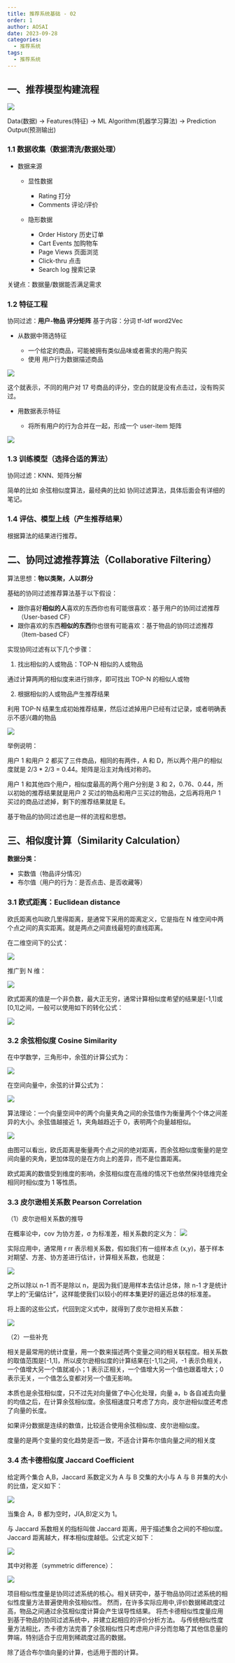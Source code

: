 ```yaml
---
title: 推荐系统基础 - 02
order: 1
author: AOSAI
date: 2023-09-28
categories:
  - 推荐系统
tags:
  - 推荐系统
---
```


## 一、推荐模型构建流程

![](/recommedation/06.png)

Data(数据) -> Features(特征) -> ML Algorithm(机器学习算法) -> Prediction Output(预测输出)

### 1.1 数据收集（数据清洗/数据处理）

- 数据来源

  - 显性数据

    - Rating 打分
    - Comments 评论/评价

  - 隐形数据

    - Order History 历史订单
    - Cart Events 加购物车
    - Page Views 页面浏览
    - Click-thru 点击
    - Search log 搜索记录

关键点：数据量/数据能否满足需求

### 1.2 特征工程

协同过滤：**用户-物品 评分矩阵**
基于内容：分词 tf-ldf word2Vec

- 从数据中筛选特征

  - 一个给定的商品，可能被拥有类似品味或者需求的用户购买
  - 使用 用户行为数据描述商品

![](/recommedation/07.png)

这个就表示，不同的用户对 17 号商品的评分，空白的就是没有点击过，没有购买过。

- 用数据表示特征

  - 将所有用户的行为合并在一起，形成一个 user-item 矩阵

![](/recommedation/08.png)

### 1.3 训练模型（选择合适的算法）

协同过滤：KNN、矩阵分解

简单的比如 余弦相似度算法，最经典的比如 协同过滤算法，具体后面会有详细的笔记。

### 1.4 评估、模型上线（产生推荐结果）

根据算法的结果进行推荐。

## 二、协同过滤推荐算法（Collaborative Filtering）

算法思想：**物以类聚，人以群分**

基础的协同过滤推荐算法基于以下假设：

- 跟你喜好**相似的人**喜欢的东西你也有可能很喜欢：基于用户的协同过滤推荐（User-based CF）
- 跟你喜欢的东西**相似的东西**你也很有可能喜欢：基于物品的协同过滤推荐（Item-based CF）

实现协同过滤有以下几个步骤：

1. 找出相似的人或物品：TOP-N 相似的人或物品

通过计算两两的相似度来进行排序，即可找出 TOP-N 的相似人或物

2. 根据相似的人或物品产生推荐结果

利用 TOP-N 结果生成初始推荐结果，然后过滤掉用户已经有过记录，或者明确表示不感兴趣的物品

![](/recommedation/09.png)

举例说明：

用户 1 和用户 2 都买了三件商品，相同的有两件，A 和 D，所以两个用户的相似度就是 2/3 \* 2/3 = 0.44。矩阵是沿主对角线对称的。

用户 1 和其他四个用户，相似度最高的两个用户分别是 3 和 2，0.76、0.44，所以初始的推荐结果就是用户 2 买过的物品和用户三买过的物品，之后再将用户 1 买过的商品过滤掉，剩下的推荐结果就是 E。

基于物品的协同过滤也是一样的流程和思想。

## 三、相似度计算（Similarity Calculation）

**数据分类：**

- 实数值（物品评分情况）
- 布尔值（用户的行为：是否点击、是否收藏等）

### 3.1 欧式距离：Euclidean distance

欧氏距离也叫欧几里得距离，是通常下采用的距离定义，它是指在 N 维空间中两个点之间的真实距离。就是两点之间直线最短的直线距离。

在二维空间下的公式：

![](/recommedation/10_ed01.png)

推广到 N 维：

![](/recommedation/10_ed02.png)

欧式距离的值是一个非负数，最大正无穷，通常计算相似度希望的结果是[-1,1]或[0,1]之间，一般可以使用如下的转化公式：

![](/recommedation/10_ed03.png)

### 3.2 余弦相似度 Cosine Similarity

在中学数学，三角形中，余弦的计算公式为：

![](/recommedation/11_2.png)

在空间向量中，余弦的计算公式为：

![](/recommedation/11_3.png)

算法理论：一个向量空间中的两个向量夹角之间的余弦值作为衡量两个个体之间差异的大小。余弦值越接近 1，夹角越趋近于 0，表明两个向量越相似。

![](/recommedation/11_1.jpg)

由图可以看出，欧氏距离是衡量两个点之间的绝对距离，而余弦相似度衡量的是空间向量的夹角，更加体现的是在方向上的差异，而不是位置距离。

欧式距离的数值受到维度的影响，余弦相似度在高维的情况下也依然保持低维完全相同时相似度为 1 等性质。

### 3.3 皮尔逊相关系数 Pearson Correlation

（1）皮尔逊相关系数的推导

在概率论中，cov 为协方差，σ 为标准差，相关系数的定义为：
![](/recommedation/12_1.png)

实际应用中，通常用 r rr 表示相关系数，假如我们有一组样本点 (x,y)，基于样本对期望、方差、协方差进行估计，计算相关系数，也就是：

![](/recommedation/12_2.png)

之所以除以 n-1 而不是除以 n，是因为我们是用样本去估计总体，除 n-1 才是统计学上的“无偏估计”，这样能使我们以较小的样本集更好的逼近总体的标准差。

将上面的这些公式，代回到定义式中，就得到了皮尔逊相关系数：

![](/recommedation/12_3.png)

（2）一些补充

相关是最常用的统计度量，用一个数来描述两个变量之间的相关联程度。相关系数的取值范围是[-1,1]，所以皮尔逊相似度的计算结果在[-1,1]之间，-1 表示负相关，一个值增大另一个值就减小；1 表示正相关，一个值增大另一个值也跟着增大；0 表示无关，一个值怎么变都对另一个值无影响。

本质也是余弦相似度，只不过先对向量做了中心化处理，向量 a，b 各自减去向量的均值之后，在计算余弦相似度。余弦相速度只考虑了方向，皮尔逊相似度还考虑了向量的长度。

如果评分数据是连续的数值，比较适合使用余弦相似度、皮尔逊相似度。

度量的是两个变量的变化趋势是否一致，不适合计算布尔值向量之间的相关度

### 3.4 杰卡德相似度 Jaccard Coefficient

给定两个集合 A,B，Jaccard 系数定义为 A 与 B 交集的大小与 A 与 B 并集的大小的比值，定义如下：

![](/recommedation/13_1.svg)

当集合 A，B 都为空时，J(A,B)定义为 1。

与 Jaccard 系数相关的指标叫做 Jaccard 距离，用于描述集合之间的不相似度。Jaccard 距离越大，样本相似度越低。公式定义如下：

![](/recommedation/13_2.svg)

其中对称差（symmetric difference）：

![](/recommedation/13_3.svg)

项目相似性度量是协同过滤系统的核心。相关研究中，基于物品协同过滤系统的相似性度量方法普遍使用余弦相似性。 然而，在许多实际应用中,评价数据稀疏度过高，物品之间通过余弦相似度计算会产生误导性结果。 将杰卡德相似性度量应用到基于物品的协同过滤系统中，并建立起相应的评价分析方法。 与传统相似性度量方法相比，杰卡德方法完善了余弦相似性只考虑用户评分而忽略了其他信息量的弊端，特别适合于应用到稀疏度过高的数据。

除了适合布尔值向量的计算，也适用于图的计算。
